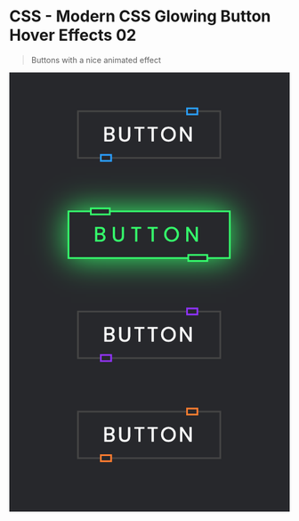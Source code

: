 # CSS - Modern CSS Glowing Button Hover Effects 02

> Buttons with a nice animated effect


![screenshot](Screenshot.png)
